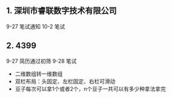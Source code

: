 ## 1.  深圳市睿联数字技术有限公司

9-27 笔试通知
10-2 笔试

## 2. 4399 

9-27 简历通过初筛
9-28 笔试

* 二维数组转一维数组
* 双栏布局：头固定、左栏固定、右栏可滑动
* 豆子每次可以拿1个或者2个，n个豆子一共可以有多少种拿法拿完


